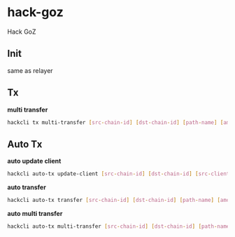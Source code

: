 # hack-goz

Hack GoZ

## Init

same as relayer

## Tx

**multi transfer**

```bash
hackcli tx multi-transfer [src-chain-id] [dst-chain-id] [path-name] [amount] [source] [dst-addr] [number]
```

## Auto Tx

**auto update client**

```bash
hackcli auto-tx update-client [src-chain-id] [dst-chain-id] [src-client-id] [peroid] [timeout]
```

**auto transfer**

```bash
hackcli auto-tx transfer [src-chain-id] [dst-chain-id] [path-name] [amount] [source] [dst-addr] [time]
```

**auto multi transfer**

```bash
hackcli auto-tx multi-transfer [src-chain-id] [dst-chain-id] [path-name] [amount] [source] [dst-addr] [number] [time]
```
